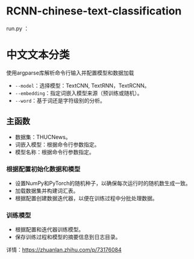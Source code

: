 # RCNN-chinese-text-classification
run.py ：
# 中文文本分类
使用argparse库解析命令行输入并配置模型和数据加载

  - `--model`：选择模型：TextCNN, TextRNN，TextRCNN。
  - `--embedding`：指定词嵌入模型来源（预训练或随机）。
  - `--word`：基于词还是字符级别的分析。

## 主函数
- 数据集：THUCNews。
- 词嵌入模型：根据命令行参数指定。
- 模型名称：根据命令行参数指定。

### 根据配置初始化数据和模型
- 设置NumPy和PyTorch的随机种子，以确保每次运行时的随机数生成一致。
- 加载数据集并构建词汇表。
- 根据配置创建数据迭代器，以便在训练过程中分批处理数据。

### 训练模型
- 根据配置和迭代器训练模型。
- 保存训练过程和模型的摘要信息到日志目录。

详情：https://zhuanlan.zhihu.com/p/73176084
